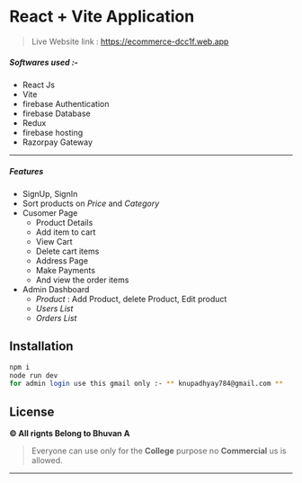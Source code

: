 # React + Vite Application

> Live Website link : https://ecommerce-dcc1f.web.app


##### _Softwares used :-_

- React Js
- Vite
- firebase Authentication
- firebase Database
- Redux
- firebase hosting
- Razorpay Gateway
---
##### _Features_


- SignUp, SignIn
- Sort products on _Price_ and _Category_
- Cusomer Page
    * Product Details
    * Add item to cart
    * View Cart
    * Delete cart items
    * Address Page
    * Make Payments
    * And view the order items
- Admin Dashboard 
    * *Product* : Add Product, delete Product, Edit product
    * *Users List*
    * *Orders List*







## Installation

```sh
npm i
node run dev
for admin login use this gmail only :- ** knupadhyay784@gmail.com **
```

## License
**© All rignts Belong to Bhuvan A**

> Everyone can use only for the **College** purpose no **Commercial** us is allowed.

---


